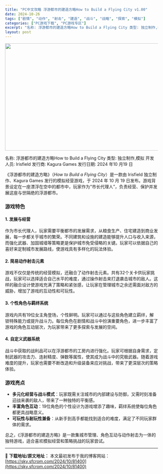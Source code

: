 ```yaml
---
title: "PC中文攻略 浮游都市的建造方略How to Build a Flying City v1.00"
date: 2024-10-26
tags: ["剧情", "动作", "射击", "建造", "战斗", "战略", "探索", "模拟"]
categories: ["PC游戏下载", "PC游戏专区"]
excerpt: "名称: 浮游都市的建造方略How to Build a Flying City 类型: 独立制作,模拟 开发人员: Irisfield 发行商: Kagura Games 发行日期: 2024 年10 月19 日 《浮游都市的建造方略》（How to Build a Flying City）是一款由&hellip;"
layout: post
---
```


<img class="aligncenter size-full wp-image-81401" src="https://sky.sfcrom.com/wp-content/uploads/2024/10/2024102613523366.webp" alt="" width="616" height="353" />

名称: 浮游都市的建造方略How to Build a Flying City
类型: 独立制作,模拟
开发人员: Irisfield
发行商: Kagura Games
发行日期: 2024 年10 月19 日

《浮游都市的建造方略》（<em>How to Build a Flying City</em>）是一款由 Irisfield 独立制作、Kagura Games 发行的模拟经营游戏，于 2024 年 10 月 19 日发布。游戏背景设定在一座漂浮在空中的都市中，玩家作为“市长代理人”，负责经营、保护并发展这座与世隔绝的浮游都市。
<h3>游戏特色</h3>
<h4>1. <strong>发展与经营</strong></h4>
作为市长代理人，玩家需要平衡都市的发展需求，从粮食生产、住宅建造到商业发展，每一步都关乎城市的繁荣。不同建筑和设施的建造能够提升人口与收入来源，而强化武器、加固城墙等策略更是保护城市免受侵略的关键。玩家可以依据自己的喜好来定制城市发展路线，使游戏具有多样化的玩法体验。
<h4>2. <strong>简易动作射击元素</strong></h4>
游戏不仅仅是传统的经营模拟，还融合了动作射击元素。共有32个关卡供玩家挑战，玩家可以选择适合自己水平的难度，通过操作射击来打退袭击城市的敌人。这样的融合设计使游戏充满了策略和紧张感，让玩家在管理城市之余还需面对敌方的威胁，增加了游戏的互动性和可玩性。
<h4>3. <strong>个性角色与羁绊系统</strong></h4>
游戏内共有19位女主角登场，个性鲜明。玩家可以通过与这些角色建立羁绊，解锁特殊能力或提升战斗力。每位角色在剧情和战斗中扮演重要角色，进一步丰富了游戏的角色互动层次，为玩家带来了更多探索与发展的空间。
<h4>4. <strong>自定义武器系统</strong></h4>
战斗中获取的战利品可以在浮游都市的工房内进行强化。玩家可根据自身需求，定制武器的攻击力、连射精度、弹数等属性，使其成为战斗中的究极武器。随着游戏难度的提升，玩家也需要不断改造和升级装备来应对挑战，带来了更深层次的策略体验。
<h3>游戏亮点</h3>
<ul>
 	<li><strong>多元化经营与战斗模式</strong>：玩家既需关注城市的内部建设与防御，又需时刻准备迎战来袭的敌人，带来了一种独特的平衡感。</li>
 	<li><strong>丰富角色互动</strong>：19位角色的个性设计为游戏增添了趣味，羁绊系统使每位角色都更具战略意义。</li>
 	<li><strong>可玩性与耐玩性兼备</strong>：从新手到高手都能找到适合的难度，满足了不同玩家群体的需求。</li>
</ul>
总之，《浮游都市的建造方略》是一款集城市管理、角色互动与动作射击为一体的独特游戏，适合喜欢模拟经营和策略挑战的玩家尝试。

---
📖 **下载地址/原文地址：** 本文最初发布于我的博客网站：[https://sky.sfcrom.com/2024/10/81400](https://sky.sfcrom.com/2024/10/81400)

